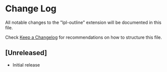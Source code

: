 # Change Log
All notable changes to the "lpl-outline" extension will be documented in this file.

Check [Keep a Changelog](http://keepachangelog.com/) for recommendations on how to structure this file.

## [Unreleased]
- Initial release